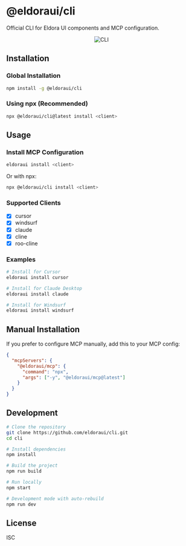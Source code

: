 # @eldoraui/cli

Official CLI for Eldora UI components and MCP configuration.

<div align="center">
  <img src="https://github.com/eldoraui/cli/blob/main/public/cli.png" alt="CLI" />
</div>

## Installation

### Global Installation

```bash
npm install -g @eldoraui/cli
```

### Using npx (Recommended)

```bash
npx @eldoraui/cli@latest install <client>
```

## Usage

### Install MCP Configuration

```bash
eldoraui install <client>
```

Or with npx:

```bash
npx @eldoraui/cli install <client>
```

### Supported Clients

- [x] cursor
- [x] windsurf
- [x] claude
- [x] cline
- [x] roo-cline

### Examples

```bash
# Install for Cursor
eldoraui install cursor

# Install for Claude Desktop
eldoraui install claude

# Install for Windsurf
eldoraui install windsurf
```

## Manual Installation

If you prefer to configure MCP manually, add this to your MCP config:

```json
{
  "mcpServers": {
    "@eldoraui/mcp": {
      "command": "npx",
      "args": ["-y", "@eldoraui/mcp@latest"]
    }
  }
}
```

## Development

```bash
# Clone the repository
git clone https://github.com/eldoraui/cli.git
cd cli

# Install dependencies
npm install

# Build the project
npm run build

# Run locally
npm start

# Development mode with auto-rebuild
npm run dev
```

## License

ISC
